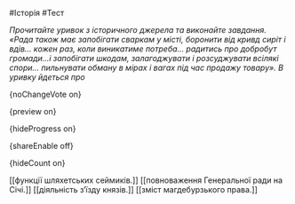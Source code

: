 #Історія #Тест

*Прочитайте уривок з історичного джерела та виконайте завдання. «Рада також має запобігати сваркам у місті, боронити від кривд сиріт і вдів… кожен раз, коли виникатиме потреба… радитись про добробут громади…і запобігати шкодам, залагоджувати і розсуджувати всілякі спори… пильнувати обману в мірах і вагах під час продажу товару». В уривку йдеться про*

{noChangeVote on}

{preview on}

{hideProgress on}

{shareEnable off}

{hideCount on}

[[функції шляхетських сеймиків.]]
[[повноваження Генеральної ради на Січі.]]
[[діяльність з’їзду князів.]]
[[зміст магдебурзького права.]]
